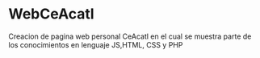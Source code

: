 # WebCeAcatl
Creacion de pagina web personal CeAcatl en el cual se muestra parte de los conocimientos en lenguaje JS,HTML, CSS y PHP
